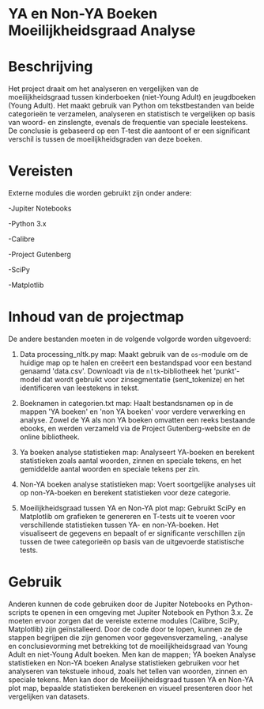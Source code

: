 # YA en Non-YA Boeken Moeilijkheidsgraad Analyse
# Beschrijving
Het project draait om het analyseren en vergelijken van de moeilijkheidsgraad tussen kinderboeken (niet-Young Adult) en jeugdboeken (Young Adult). Het maakt gebruik van Python om tekstbestanden van beide categorieën te verzamelen, analyseren en statistisch te vergelijken op basis van woord- en zinslengte, evenals de frequentie van speciale leestekens. De conclusie is gebaseerd op een T-test die aantoont of er een significant verschil is tussen de moeilijkheidsgraden van deze boeken.
# Vereisten
Externe modules die worden gebruikt zijn onder andere:

-Jupiter Notebooks

-Python 3.x

-Calibre

-Project Gutenberg

-SciPy

-Matplotlib
# Inhoud van de projectmap
De andere bestanden moeten in de volgende volgorde worden uitgevoerd:
1) Data processing_nltk.py map: Maakt gebruik van de `os`-module om de huidige map op te halen en creëert een bestandspad voor een bestand genaamd 'data.csv'.
Downloadt via de `nltk`-bibliotheek het 'punkt'-model dat wordt gebruikt voor zinsegmentatie (sent_tokenize) en het identificeren van leestekens in tekst. 

2) Boeknamen in categorien.txt map: Haalt bestandsnamen op in de mappen 'YA boeken' en 'non YA boeken' voor verdere verwerking en analyse. Zowel de YA als non YA boeken omvatten een reeks bestaande ebooks, en werden verzameld via de Project Gutenberg-website en de online bibliotheek. 

3) Ya boeken analyse statistieken map: Analyseert YA-boeken en berekent statistieken zoals aantal woorden, zinnen en speciale tekens, en het gemiddelde aantal woorden en speciale tekens per zin.

4) Non-YA boeken analyse statistieken map: Voert soortgelijke analyses uit op non-YA-boeken en berekent statistieken voor deze categorie.

5) Moeilijkheidsgraad tussen YA en Non-YA plot map: Gebruikt SciPy en Matplotlib om grafieken te genereren en T-tests uit te voeren voor verschillende statistieken tussen YA- en non-YA-boeken. Het visualiseert de gegevens en bepaalt of er significante verschillen zijn tussen de twee categorieën op basis van de uitgevoerde statistische tests.
# Gebruik
Anderen kunnen de code gebruiken door de Jupiter Notebooks en Python-scripts te openen in een omgeving met Jupiter Notebook en Python 3.x. Ze moeten ervoor zorgen dat de vereiste externe modules (Calibre, SciPy, Matplotlib) zijn geïnstalleerd. Door de code door te lopen, kunnen ze de stappen begrijpen die zijn genomen voor gegevensverzameling, -analyse en conclusievorming met betrekking tot de moeilijkheidsgraad van Young Adult en niet-Young Adult boeken. Men kan de mappen; YA boeken Analyse statistieken en Non-YA boeken Analyse statistieken gebruiken voor het analyseren van tekstuele inhoud, zoals het tellen van woorden, zinnen en speciale tekens. Men kan door de Moeilijkheidsgraad tussen YA en Non-YA plot map, bepaalde statistieken berekenen en visueel presenteren door het vergelijken van datasets.
